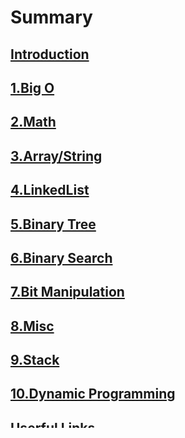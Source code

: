 # Summary

## [Introduction](README.md)

## [1.Big O](bigO.md)

## [2.Math](math.md)

## [3.Array/String](arraystring.md)

## [4.LinkedList](LinkedList.md)

## [5.Binary Tree](binaryTree.md)

## [6.Binary Search](binarysearch.md)

## [7.Bit Manipulation](bit-manipulation.md)

## [8.Misc](misc.md)

## [9.Stack](stack.md)

## [10.Dynamic Programming](dynamic-programming.md)

## [Userful Links](useful-links.md)


